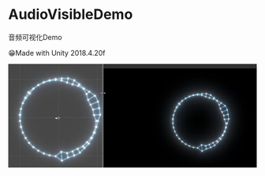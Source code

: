 # AudioVisibleDemo
 音频可视化Demo
 
😁Made with Unity 2018.4.20f


![Image text](https://github.com/AHappyFun/AudioVisibleDemo/blob/master/readme.png)
